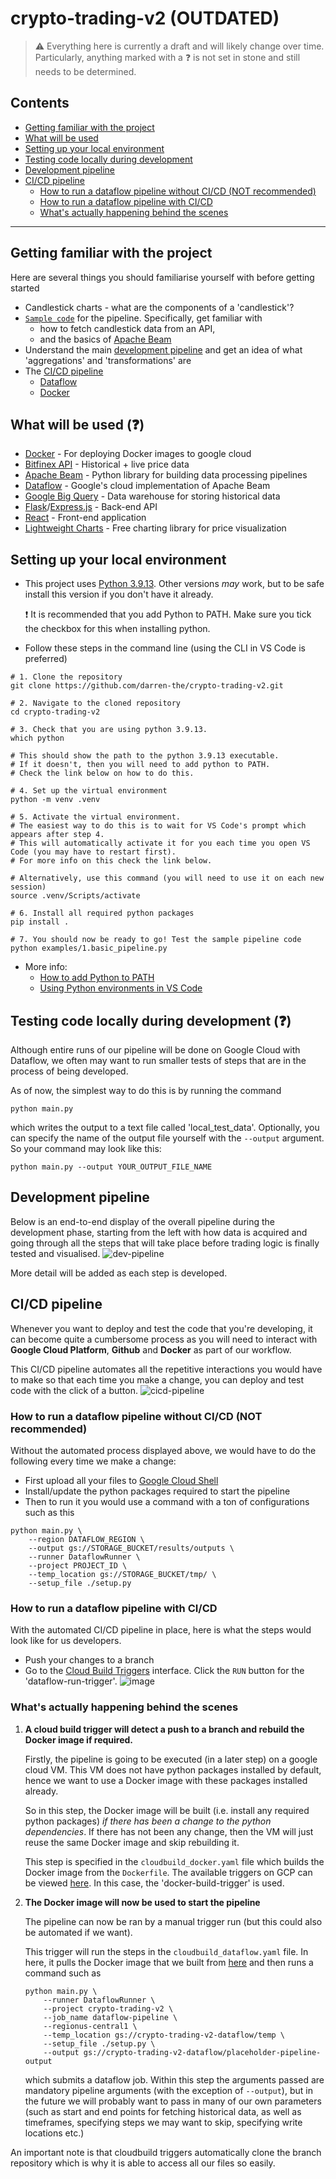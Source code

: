 # crypto-trading-v2 (OUTDATED)

> :warning: Everything here is currently a draft and will likely change over time. Particularly, anything marked with a :question: is not set in stone and still needs to be determined.

## Contents
- [Getting familiar with the project](#getting-familiar-with-the-project)
- [What will be used](#what-will-be-used-question)
- [Setting up your local environment](#setting-up-your-local-environment)
- [Testing code locally during development](#testing-code-locally-during-development-question)
- [Development pipeline](#development-pipeline)
- [CI/CD pipeline](#cicd-pipeline)
    - [How to run a dataflow pipeline without CI/CD (NOT recommended)](#how-to-run-a-dataflow-pipeline-without-cicd-not-recommended)
    - [How to run a dataflow pipeline with CI/CD](#how-to-run-a-dataflow-pipeline-with-cicd)
    - [What's actually happening behind the scenes](#whats-actually-happening-behind-the-scenes)
---

## Getting familiar with the project
Here are several things you should familiarise yourself with before getting started
- Candlestick charts - what are the components of a 'candlestick'?
- [`Sample code`](examples/1.basic_pipeline.py) for the pipeline. Specifically, get familiar with
    - how to fetch candlestick data from an API,
    - and the basics of [Apache Beam](https://beam.apache.org/)
- Understand the main [development pipeline](#development-pipeline) and get an idea of what 'aggregations' and 'transformations' are
- The [CI/CD pipeline](#cicd-pipeline)
    - [Dataflow](https://cloud.google.com/dataflow)
    - [Docker](https://www.docker.com/)

## What will be used (:question:)
- [Docker](https://www.docker.com/) - For deploying Docker images to google cloud
- [Bitfinex API](https://docs.bitfinex.com/docs) - Historical + live price data
- [Apache Beam](https://beam.apache.org/) - Python library for building data processing pipelines
- [Dataflow](https://cloud.google.com/dataflow) - Google's cloud implementation of Apache Beam
- [Google Big Query](https://cloud.google.com/bigquery) - Data warehouse for storing historical data
- [Flask](https://flask.palletsprojects.com/en/2.2.x/)/[Express.js](https://expressjs.com/) - Back-end API
- [React](https://reactjs.org/) - Front-end application
- [Lightweight Charts](https://github.com/tradingview/lightweight-charts) - Free charting library for price visualization

## Setting up your local environment
- This project uses [Python 3.9.13](https://www.python.org/downloads/release/python-3913/). Other versions _may_ work, but to be safe install this version if you don't have it already.
 
    :exclamation: It is recommended that you add Python to PATH. Make sure you tick the checkbox for this when installing python.
- Follow these steps in the command line (using the CLI in VS Code is preferred)
```
# 1. Clone the repository
git clone https://github.com/darren-the/crypto-trading-v2.git

# 2. Navigate to the cloned repository
cd crypto-trading-v2

# 3. Check that you are using python 3.9.13.
which python

# This should show the path to the python 3.9.13 executable.
# If it doesn't, then you will need to add python to PATH.
# Check the link below on how to do this.

# 4. Set up the virtual environment
python -m venv .venv

# 5. Activate the virtual environment.
# The easiest way to do this is to wait for VS Code's prompt which appears after step 4.
# This will automatically activate it for you each time you open VS Code (you may have to restart first).
# For more info on this check the link below.

# Alternatively, use this command (you will need to use it on each new session)
source .venv/Scripts/activate

# 6. Install all required python packages
pip install .

# 7. You should now be ready to go! Test the sample pipeline code
python examples/1.basic_pipeline.py
```
- More info:
    - [How to add Python to PATH](https://realpython.com/add-python-to-path/#:~:text=In%20the%20section%20entitled%20User,until%20it's%20at%20the%20top.)
    - [Using Python environments in VS Code](https://code.visualstudio.com/docs/python/environments)

## Testing code locally during development (:question:)
Although entire runs of our pipeline will be done on Google Cloud with Dataflow, we often may want to run smaller tests of steps that are in the process of being developed.

As of now, the simplest way to do this is by running the command
```
python main.py
```
which writes the output to a text file called 'local_test_data'. Optionally, you can specify the name of the output file yourself with the `--output` argument. So your command may look like this:
```
python main.py --output YOUR_OUTPUT_FILE_NAME
```

## Development pipeline
Below is an end-to-end display of the overall pipeline during the development phase, starting from the left with how data is acquired and going through all the steps that will take place before trading logic is finally tested and visualised.
![dev-pipeline](https://user-images.githubusercontent.com/62131073/208803067-e54705c0-bcc2-4d34-8cfd-f885aa33c42b.jpg)

More detail will be added as each step is developed.

## CI/CD pipeline
Whenever you want to deploy and test the code that you're developing, it can become quite a cumbersome process as you will need to interact with **Google Cloud Platform**, **Github** and **Docker** as part of our workflow.

This CI/CD pipeline automates all the repetitive interactions you would have to make so that each time you make a change, you can deploy and test code with the click of a button.
![cicd-pipeline](https://user-images.githubusercontent.com/62131073/210504285-6440893f-352c-435a-82ef-34cf5b4875d0.jpg)

### How to run a dataflow pipeline without CI/CD (NOT recommended)
Without the automated process displayed above, we would have to do the following every time we make a change:
- First upload all your files to [Google Cloud Shell](https://cloud.google.com/shell)
- Install/update the python packages required to start the pipeline
- Then to run it you would use a command with a ton of configurations such as this
```
python main.py \
    --region DATAFLOW_REGION \
    --output gs://STORAGE_BUCKET/results/outputs \
    --runner DataflowRunner \
    --project PROJECT_ID \
    --temp_location gs://STORAGE_BUCKET/tmp/ \
    --setup_file ./setup.py
```

### How to run a dataflow pipeline with CI/CD
With the automated CI/CD pipeline in place, here is what the steps would look like for us developers.
- Push your changes to a branch
- Go to the [Cloud Build Triggers](https://console.cloud.google.com/gcr/images/crypto-trading-v2/GLOBAL/dataflow-starter?authuser=1) interface. Click the `RUN` button for the 'dataflow-run-trigger'.
![image](https://user-images.githubusercontent.com/62131073/209736965-e6ecc175-9929-4b33-93be-7effcb95f27c.png)

### What's actually happening behind the scenes
1. **A cloud build trigger will detect a push to a branch and rebuild the Docker image if required.** 

    Firstly, the pipeline is going to be executed (in a later step) on a google cloud VM. This VM does not have python packages installed by default, hence we want to use a Docker image with these packages installed already. 

    So in this step, the Docker image will be built (i.e. install any required python packages) _if there has been a change to the python dependencies_. If there has not been any change, then the VM will just reuse the same Docker image and skip rebuilding it.

    This step is specified in the `cloudbuild_docker.yaml` file which builds the Docker image from the `Dockerfile`. The available triggers on GCP can be viewed [here](https://console.cloud.google.com/cloud-build/triggers?referrer=search&authuser=1&project=crypto-trading-v2). In this case, the 'docker-build-trigger' is used.

2. **The Docker image will now be used to start the pipeline**

    The pipeline can now be ran by a manual trigger run (but this could also be automated if we want). 

    This trigger will run the steps in the `cloudbuild_dataflow.yaml` file. In here, it pulls the Docker image that we built from [here](https://console.cloud.google.com/gcr/images/crypto-trading-v2/GLOBAL/dataflow-starter?authuser=1) and then runs a command such as 
    ```
    python main.py \
        --runner DataflowRunner \
        --project crypto-trading-v2 \
        --job_name dataflow-pipeline \
        --regionus-central1 \
        --temp_location gs://crypto-trading-v2-dataflow/temp \
        --setup_file ./setup.py \
        --output gs://crypto-trading-v2-dataflow/placeholder-pipeline-output
    ```
    which submits a dataflow job. Within this step the arguments passed are mandatory pipeline arguments (with the exception of `--output`), but in the future we will probably want to pass in many of our own parameters (such as start and end points for fetching historical data, as well as timeframes, specifying steps we may want to skip, specifying write locations etc.)

An important note is that cloudbuild triggers automatically clone the branch repository which is why it is able to access all our files so easily.
